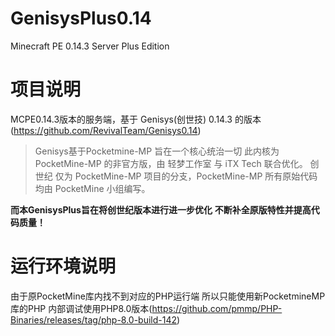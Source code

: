 # GenisysPlus0.14
Minecraft PE 0.14.3 Server Plus Edition

# 项目说明
MCPE0.14.3版本的服务端，基于 Genisys(创世技) 0.14.3 的版本
(https://github.com/RevivalTeam/Genisys0.14)

> Genisys基于Pocketmine-MP
> 旨在一个核心统治一切
> 此内核为 PocketMine-MP 的非官方版，由 轻梦工作室 与 iTX Tech 联合优化。
> 创世纪 仅为 PocketMine-MP 项目的分支，PocketMine-MP 所有原始代码均由 PocketMine 小组编写。

**而本GenisysPlus旨在将创世纪版本进行进一步优化**
**不断补全原版特性并提高代码质量！**

# 运行环境说明
由于原PocketMine库内找不到对应的PHP运行端
所以只能使用新PocketmineMP库的PHP
内部调试使用PHP8.0版本(https://github.com/pmmp/PHP-Binaries/releases/tag/php-8.0-build-142)


